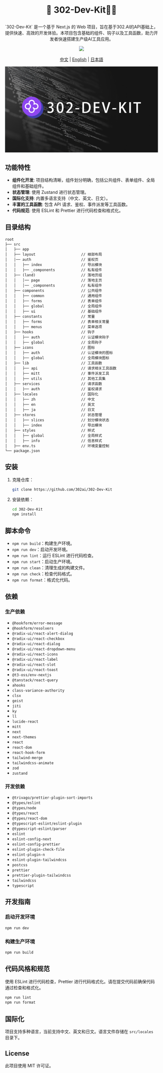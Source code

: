 # <p align="center">🤖 302-Dev-Kit🚀✨</p>

<p align="center">`302-Dev-Kit` 是一个基于 Next.js 的 Web 项目，旨在基于302.AI的API基础上，提供快速、高效的开发体验。本项目包含基础的组件、钩子以及工具函数，助力开发者快速搭建生产级AI工具应用。</p>

<p align="center"><a href="https://302.ai/" target="blank"><img src="https://file.302ai.cn/gpt/imgs/github/302_badge.png" /></a></p >

<p align="center"><a href="README_zh.md">中文</a> | <a href="README.md">English</a> | <a href="README_ja.md">日本語</a></p>

![](public//images/global//DEV-KIT.png)
## 功能特性

- **组件化开发**: 项目结构清晰，组件划分明确，包括公共组件、表单组件、全局组件和基础组件。
- **状态管理**: 使用 Zustand 进行状态管理。
- **国际化支持**: 内置多语言支持（中文、英文、日文）。
- **丰富的工具函数**: 包含 API 请求、鉴权、事件派发等工具函数。
- **代码规范**: 使用 ESLint 和 Prettier 进行代码检查和格式化。

## 目录结构

```plaintext
root
├── src
│   ├── app
│   ├── layout                     // 根部布局
│   │── auth                       // 鉴权页
│   │   ├── index                  // 导出模块
│   │   ├── _components            // 私有组件
│   ├── (land)                     // 落地页组
│   │   │── page                   // 落地主页
│   │   │── _components            // 私有组件
│   ├── components                 // 公共组件
│   │   ├── common                 // 通用组件
│   │   ├── forms                  // 表单组件
│   │   ├── global                 // 全局组件
│   │   ├── ui                     // 基础组件
│   ├── constants                  // 常量
│   │   ├── forms                  // 表单相关常量
│   │   ├── menus                  // 菜单选项
│   ├── hooks                      // 钩子
│   │   ├── auth                   // 认证模块钩子
│   │   ├── global                 // 全局钩子
│   ├── icons                      // 图标
│   │   ├── auth                   // 认证模块的图标
│   │   ├── global                 // 全局模块图标
│   ├── lib                        // 工具函数
│   │   ├── api                    // 请求相关工具函数
│   │   ├── mitt                   // 事件派发工具
│   │   ├── utils                  // 其他工具集
│   ├── services                   // 请求函数
│   │   ├── auth                   // 鉴权请求
│   ├── locales                    // 国际化
│   │   ├── zh                     // 中文
│   │   ├── en                     // 英文
│   │   ├── ja                     // 日文
│   ├── stores                     // 状态管理
│   │   ├── slices                 // 划分模块状态
│   │   ├── index                  // 导出模块
│   ├── styles                     // 样式
│   │   ├── global                 // 全局样式
│   │   ├── info                   // 信息样式
│   ├── env.ts                     // 环境变量控制
└── package.json
```

## 安装

1. 克隆仓库：

   ```bash
   git clone https://github.com/302ai/302-Dev-Kit
   ```

2. 安装依赖：

   ```bash
   cd 302-Dev-Kit
   npm install
   ```

## 脚本命令

- `npm run build`：构建生产环境。
- `npm run dev`：启动开发环境。
- `npm run lint`：运行 ESLint 进行代码检查。
- `npm run start`：启动生产环境。
- `npm run clean`：清理生成的构建文件。
- `npm run check`：检查代码格式。
- `npm run format`：格式化代码。

## 依赖

### 生产依赖

- `@hookform/error-message`
- `@hookform/resolvers`
- `@radix-ui/react-alert-dialog`
- `@radix-ui/react-checkbox`
- `@radix-ui/react-dialog`
- `@radix-ui/react-dropdown-menu`
- `@radix-ui/react-icons`
- `@radix-ui/react-label`
- `@radix-ui/react-slot`
- `@radix-ui/react-toast`
- `@t3-oss/env-nextjs`
- `@tanstack/react-query`
- `ahooks`
- `class-variance-authority`
- `clsx`
- `geist`
- `jiti`
- `ky`
- `ll`
- `lucide-react`
- `mitt`
- `next`
- `next-themes`
- `react`
- `react-dom`
- `react-hook-form`
- `tailwind-merge`
- `tailwindcss-animate`
- `zod`
- `zustand`

### 开发依赖

- `@trivago/prettier-plugin-sort-imports`
- `@types/eslint`
- `@types/node`
- `@types/react`
- `@types/react-dom`
- `@typescript-eslint/eslint-plugin`
- `@typescript-eslint/parser`
- `eslint`
- `eslint-config-next`
- `eslint-config-prettier`
- `eslint-plugin-check-file`
- `eslint-plugin-n`
- `eslint-plugin-tailwindcss`
- `postcss`
- `prettier`
- `prettier-plugin-tailwindcss`
- `tailwindcss`
- `typescript`

## 开发指南

### 启动开发环境

```bash
npm run dev
```

### 构建生产环境

```bash
npm run build
```

## 代码风格和规范

使用 ESLint 进行代码检查，Prettier 进行代码格式化。请在提交代码前确保代码通过检查和格式化。

```bash
npm run lint
npm run format
```

## 国际化

项目支持多种语言，当前支持中文、英文和日文。语言文件存储在 `src/locales` 目录下。

## License

此项目使用 MIT 许可证。
